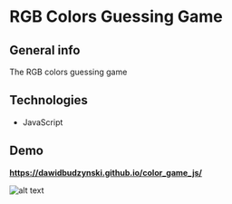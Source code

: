 # RGB Colors Guessing Game

## General info
The RGB colors guessing game

## Technologies
* JavaScript

## Demo

**https://dawidbudzynski.github.io/color_game_js/**

![alt text](https://raw.githubusercontent.com/dawidbudzynski/color_game_js/master/examples/example.gif)
